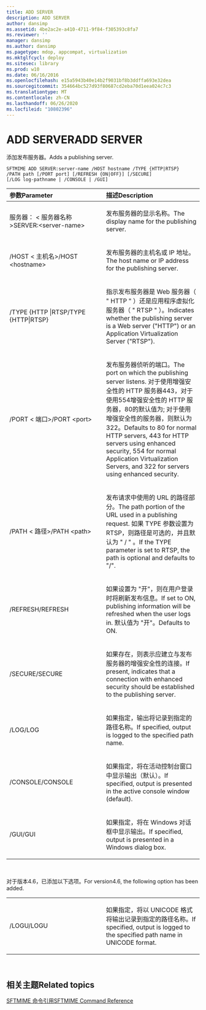 ```yaml
---
title: ADD SERVER
description: ADD SERVER
author: dansimp
ms.assetid: 4be2ac2e-a410-4711-9f84-f305393c8fa7
ms.reviewer: ''
manager: dansimp
ms.author: dansimp
ms.pagetype: mdop, appcompat, virtualization
ms.mktglfcycl: deploy
ms.sitesec: library
ms.prod: w10
ms.date: 06/16/2016
ms.openlocfilehash: e15a5943b40e14b2f9031bf8b3ddffa693e32dea
ms.sourcegitcommit: 354664bc527d93f80687cd2eba70d1eea024c7c3
ms.translationtype: MT
ms.contentlocale: zh-CN
ms.lasthandoff: 06/26/2020
ms.locfileid: "10802396"
---
```

# <span data-ttu-id="fca6e-103">ADD SERVER</span><span class="sxs-lookup"><span data-stu-id="fca6e-103">ADD SERVER</span></span>


<span data-ttu-id="fca6e-104">添加发布服务器。</span><span class="sxs-lookup"><span data-stu-id="fca6e-104">Adds a publishing server.</span></span>

`SFTMIME ADD SERVER:server-name /HOST hostname /TYPE {HTTP|RTSP}                 /PATH path [/PORT port] [/REFRESH {ON|OFF}] [/SECURE]                 [/LOG log-pathname | /CONSOLE | /GUI]`

<table>
<colgroup>
<col width="50%" />
<col width="50%" />
</colgroup>
<thead>
<tr class="header">
<th align="left"><span data-ttu-id="fca6e-105">参数</span><span class="sxs-lookup"><span data-stu-id="fca6e-105">Parameter</span></span></th>
<th align="left"><span data-ttu-id="fca6e-106">描述</span><span class="sxs-lookup"><span data-stu-id="fca6e-106">Description</span></span></th>
</tr>
</thead>
<tbody>
<tr class="odd">
<td align="left"><p><span data-ttu-id="fca6e-107">服务器： &lt; 服务器名称&gt;</span><span class="sxs-lookup"><span data-stu-id="fca6e-107">SERVER:&lt;server-name&gt;</span></span></p></td>
<td align="left"><p><span data-ttu-id="fca6e-108">发布服务器的显示名称。</span><span class="sxs-lookup"><span data-stu-id="fca6e-108">The display name for the publishing server.</span></span></p></td>
</tr>
<tr class="even">
<td align="left"><p><span data-ttu-id="fca6e-109">/HOST &lt; 主机名&gt;</span><span class="sxs-lookup"><span data-stu-id="fca6e-109">/HOST &lt;hostname&gt;</span></span></p></td>
<td align="left"><p><span data-ttu-id="fca6e-110">发布服务器的主机名或 IP 地址。</span><span class="sxs-lookup"><span data-stu-id="fca6e-110">The host name or IP address for the publishing server.</span></span></p></td>
</tr>
<tr class="odd">
<td align="left"><p><span data-ttu-id="fca6e-111">/TYPE {HTTP |RTSP</span><span class="sxs-lookup"><span data-stu-id="fca6e-111">/TYPE {HTTP|RTSP}</span></span></p></td>
<td align="left"><p><span data-ttu-id="fca6e-112">指示发布服务器是 Web 服务器（ &quot; HTTP &quot; ）还是应用程序虚拟化服务器（ &quot; RTSP &quot; ）。</span><span class="sxs-lookup"><span data-stu-id="fca6e-112">Indicates whether the publishing server is a Web server (&quot;HTTP&quot;) or an Application Virtualization Server (&quot;RTSP&quot;).</span></span></p></td>
</tr>
<tr class="even">
<td align="left"><p><span data-ttu-id="fca6e-113">/PORT &lt; 端口&gt;</span><span class="sxs-lookup"><span data-stu-id="fca6e-113">/PORT &lt;port&gt;</span></span></p></td>
<td align="left"><p><span data-ttu-id="fca6e-114">发布服务器侦听的端口。</span><span class="sxs-lookup"><span data-stu-id="fca6e-114">The port on which the publishing server listens.</span></span> <span data-ttu-id="fca6e-115">对于使用增强安全性的 HTTP 服务器443，对于使用554增强安全性的 HTTP 服务器，80的默认值为; 对于使用增强安全性的服务器，则默认为322。</span><span class="sxs-lookup"><span data-stu-id="fca6e-115">Defaults to 80 for normal HTTP servers, 443 for HTTP servers using enhanced security, 554 for normal Application Virtualization Servers, and 322 for servers using enhanced security.</span></span></p></td>
</tr>
<tr class="odd">
<td align="left"><p><span data-ttu-id="fca6e-116">/PATH &lt; 路径&gt;</span><span class="sxs-lookup"><span data-stu-id="fca6e-116">/PATH &lt;path&gt;</span></span></p></td>
<td align="left"><p><span data-ttu-id="fca6e-117">发布请求中使用的 URL 的路径部分。</span><span class="sxs-lookup"><span data-stu-id="fca6e-117">The path portion of the URL used in a publishing request.</span></span> <span data-ttu-id="fca6e-118">如果 TYPE 参数设置为 RTSP，则路径是可选的，并且默认为 &quot; / &quot; 。</span><span class="sxs-lookup"><span data-stu-id="fca6e-118">If the TYPE parameter is set to RTSP, the path is optional and defaults to &quot;/&quot;.</span></span></p></td>
</tr>
<tr class="even">
<td align="left"><p><span data-ttu-id="fca6e-119">/REFRESH</span><span class="sxs-lookup"><span data-stu-id="fca6e-119">/REFRESH</span></span></p></td>
<td align="left"><p><span data-ttu-id="fca6e-120">如果设置为 "开"，则在用户登录时将刷新发布信息。</span><span class="sxs-lookup"><span data-stu-id="fca6e-120">If set to ON, publishing information will be refreshed when the user logs in.</span></span> <span data-ttu-id="fca6e-121">默认值为 "开"。</span><span class="sxs-lookup"><span data-stu-id="fca6e-121">Defaults to ON.</span></span></p></td>
</tr>
<tr class="odd">
<td align="left"><p><span data-ttu-id="fca6e-122">/SECURE</span><span class="sxs-lookup"><span data-stu-id="fca6e-122">/SECURE</span></span></p></td>
<td align="left"><p><span data-ttu-id="fca6e-123">如果存在，则表示应建立与发布服务器的增强安全性的连接。</span><span class="sxs-lookup"><span data-stu-id="fca6e-123">If present, indicates that a connection with enhanced security should be established to the publishing server.</span></span></p></td>
</tr>
<tr class="even">
<td align="left"><p><span data-ttu-id="fca6e-124">/LOG</span><span class="sxs-lookup"><span data-stu-id="fca6e-124">/LOG</span></span></p></td>
<td align="left"><p><span data-ttu-id="fca6e-125">如果指定，输出将记录到指定的路径名称。</span><span class="sxs-lookup"><span data-stu-id="fca6e-125">If specified, output is logged to the specified path name.</span></span></p></td>
</tr>
<tr class="odd">
<td align="left"><p><span data-ttu-id="fca6e-126">/CONSOLE</span><span class="sxs-lookup"><span data-stu-id="fca6e-126">/CONSOLE</span></span></p></td>
<td align="left"><p><span data-ttu-id="fca6e-127">如果指定，将在活动控制台窗口中显示输出（默认）。</span><span class="sxs-lookup"><span data-stu-id="fca6e-127">If specified, output is presented in the active console window (default).</span></span></p></td>
</tr>
<tr class="even">
<td align="left"><p><span data-ttu-id="fca6e-128">/GUI</span><span class="sxs-lookup"><span data-stu-id="fca6e-128">/GUI</span></span></p></td>
<td align="left"><p><span data-ttu-id="fca6e-129">如果指定，将在 Windows 对话框中显示输出。</span><span class="sxs-lookup"><span data-stu-id="fca6e-129">If specified, output is presented in a Windows dialog box.</span></span></p></td>
</tr>
</tbody>
</table>

 

<span data-ttu-id="fca6e-130">对于版本4.6，已添加以下选项。</span><span class="sxs-lookup"><span data-stu-id="fca6e-130">For version4.6, the following option has been added.</span></span>

<table>
<colgroup>
<col width="50%" />
<col width="50%" />
</colgroup>
<tbody>
<tr class="odd">
<td align="left"><p><span data-ttu-id="fca6e-131">/LOGU</span><span class="sxs-lookup"><span data-stu-id="fca6e-131">/LOGU</span></span></p></td>
<td align="left"><p><span data-ttu-id="fca6e-132">如果指定，将以 UNICODE 格式将输出记录到指定的路径名称。</span><span class="sxs-lookup"><span data-stu-id="fca6e-132">If specified, output is logged to the specified path name in UNICODE format.</span></span></p></td>
</tr>
</tbody>
</table>

 

## <span data-ttu-id="fca6e-133">相关主题</span><span class="sxs-lookup"><span data-stu-id="fca6e-133">Related topics</span></span>


[<span data-ttu-id="fca6e-134">SFTMIME 命令引用</span><span class="sxs-lookup"><span data-stu-id="fca6e-134">SFTMIME Command Reference</span></span>](sftmime--command-reference.md)

 

 





